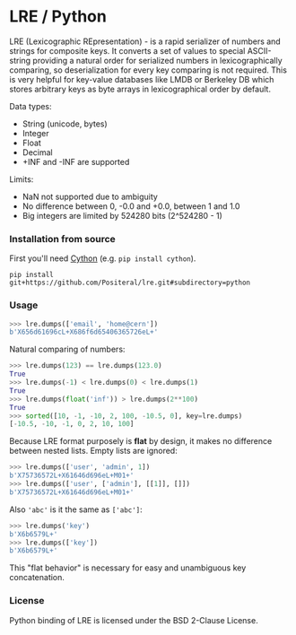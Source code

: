 # LRE / Python

LRE (Lexicographic REpresentation) - is a rapid serializer of numbers and strings for composite keys. It converts a set of values to special ASCII-string providing a natural order for serialized numbers in lexicographically comparing, so deserialization for every key comparing is not required. This is very helpful for key-value databases like LMDB or Berkeley DB which stores arbitrary keys as byte arrays in lexicographical order by default.

Data types:
* String (unicode, bytes)
* Integer
* Float
* Decimal
* +INF and -INF are supported

Limits:
* NaN not supported due to ambiguity
* No difference between 0, -0.0 and +0.0, between 1 and 1.0
* Big integers are limited by 524280 bits (2^524280 - 1)

### Installation from source

First you'll need [Cython](https://cython.org) (e.g. `pip install cython`).
```
pip install git+https://github.com/Positeral/lre.git#subdirectory=python
```

### Usage
```python
>>> lre.dumps(['email', 'home@cern'])
b'X656d61696cL+X686f6d65406365726eL+'
```
Natural comparing of numbers:
```python
>>> lre.dumps(123) == lre.dumps(123.0)
True
>>> lre.dumps(-1) < lre.dumps(0) < lre.dumps(1)
True
>>> lre.dumps(float('inf')) > lre.dumps(2**100)
True
>>> sorted([10, -1, -10, 2, 100, -10.5, 0], key=lre.dumps)
[-10.5, -10, -1, 0, 2, 10, 100]
```

Because LRE format purposely is **flat** by design, it makes no difference between nested lists. Empty lists are ignored:
```python
>>> lre.dumps(['user', 'admin', 1])
b'X75736572L+X61646d696eL+M01+'
>>> lre.dumps(['user', ['admin'], [[1]], []])
b'X75736572L+X61646d696eL+M01+'
```

Also `'abc'` is it the same as `['abc']`:
```python
>>> lre.dumps('key')
b'X6b6579L+'
>>> lre.dumps(['key'])
b'X6b6579L+'
```

This "flat behavior" is necessary for easy and unambiguous key concatenation.

### License
Python binding of LRE is licensed under the BSD 2-Clause License.
